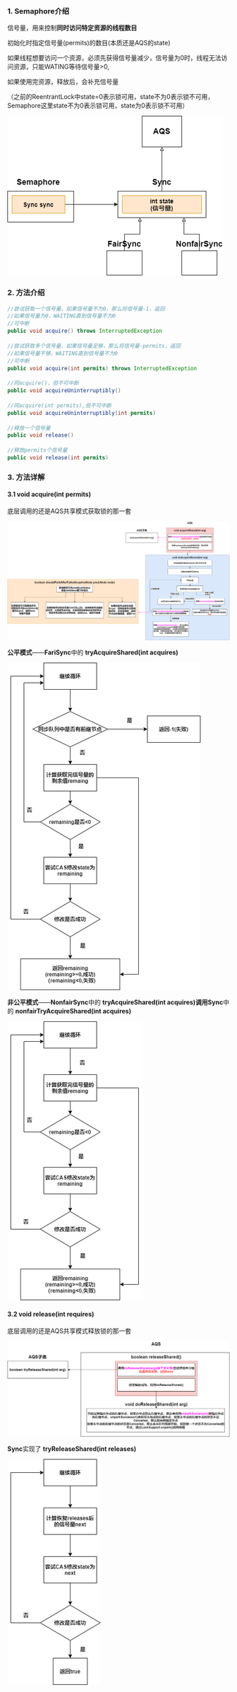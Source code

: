 ### 1. Semaphore介绍

信号量，用来控制**同时访问特定资源的线程数目**

初始化时指定信号量(permits)的数目(本质还是AQS的state)

如果线程想要访问一个资源，必须先获得信号量减少，信号量为0时，线程无法访问资源，只能WATING等待信号量>0,

如果使用完资源，释放后，会补充信号量

（之前的ReentrantLock中state=0表示锁可用，state不为0表示锁不可用，Semaphore这里state不为0表示锁可用，state为0表示锁不可用）

![Semaphore.](p/Semaphore..png)

### 2. 方法介绍

```java
//尝试获取一个信号量，如果信号量不为0，那么将信号量-1，返回
//如果信号量为0，WAITING直到信号量不为0
//可中断
public void acquire() throws InterruptedException

//尝试获取多个信号量，如果信号量足够，那么将信号量-permits，返回
//如果信号量不够，WAITING直到信号量不为0
//可中断 
public void acquire(int permits) throws InterruptedException
    
//同acquire()，但不可中断
public void acquireUninterruptibly()
    
//同acquire(int permits),但不可中断
public void acquireUninterruptibly(int permits)

//释放一个信号量
public void release()
    
//释放permits个信号量
public void release(int permits)
```



### 3. 方法详解

#### 3.1 void acquire(int permits)

底层调用的还是AQS共享模式获取锁的那一套

![AQS共享模式获得锁](p/AQS共享模式获得锁.png)



**公平模式**——**FariSync**中的 **tryAcquireShared(int acquires)**

![Semaphore的acquire()](p/Semaphore的acquire().png)



**非公平模式**——**NonfairSync**中的  **tryAcquireShared(int acquires)**调用**Sync**中的 **nonfairTryAcquireShared(int acquires)**

![23](p/23.png)



#### 3.2 void release(int requires)

底层调用的还是AQS共享模式释放锁的那一套

![AQS共享模式释放锁](p/AQS共享模式释放锁.png)

**Sync**实现了 **tryReleaseShared(int releases)**

![Semaphore的tryReleaseShared](p/Semaphore的tryReleaseShared.png)
